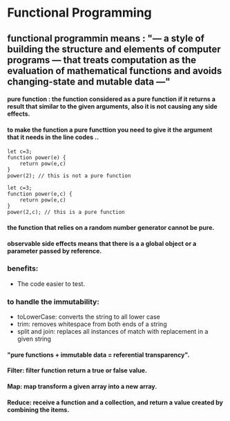 # Functional Programming


## functional programmin means : "— a style of building the structure and elements of computer programs — that treats computation as the evaluation of mathematical functions and avoids changing-state and mutable data —"

#### pure function : the function considered as a pure function if it returns a result that similar to the given arguments, also it is not causing any side effects.

#### to make the function a pure functtion you need to give it the argument that it needs in the line codes .. 

    let c=3;
    function power(e) {
        return pow(e,c)
    }
    power(2); // this is not a pure function 

    let c=3;
    function power(e,c) {
        return pow(e,c)
    }
    power(2,c); // this is a pure function 

#### the function that relies on a random number generator cannot be pure.

#### observable side effects means that there is a a global object or a parameter passed by reference.

### benefits:

* The code easier to test.

### to handle the immutability:

* toLowerCase: converts the string to all lower case
* trim: removes whitespace from both ends of a string
* split and join: replaces all instances of match with replacement in a given string

#### "pure functions + immutable data = referential transparency".

#### Filter: filter function return a true or false value.

#### Map: map transform a given array into a new array.

#### Reduce: receive a function and a collection, and return a value created by combining the items.


